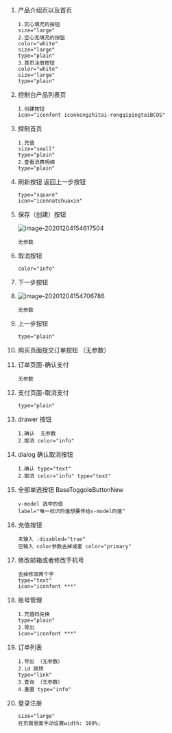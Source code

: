 1. 产品介绍页以及首页

   ```
   1.实心填充的按钮
   size="large"
   2.空心无填充的按钮
   color="white" 
   size="large" 
   type="plain"
   3.首页注册按钮
   color="white" 
   size="large" 
   type="plain"
   ```

   

2. 控制台产品列表页

   ```
   1.创建按钮
   icon="iconfont iconkongzhitai-rongqipingtaiBCOS"
   ```
   
3. 控制首页

   ```
   1.充值
   size="small"
   type="plain"
   2.查看消费明细
   type="plain"
   ```

   

3. 刷新按钮 返回上一步按钮

   ```
   type="square"
   icon="iconnatshuaxin"
   ```

5. 保存（创建）按钮

   ![image-20201204154617504](../assets/imgs/image-20201204154617504.png)

   ```
   无参数
   ```

6. 取消按钮

   ```
   color="info"
   ```

7. 下一步按钮

8. ![image-20201204154706786](../assets/imgs/image-20201204154706786.png)

   ```
   无参数
   ```

9. 上一步按钮

   ```
   type="plain"
   ```

10. 购买页面提交订单按钮 （无参数）

11. 订单页面-确认支付 

    ```
    无参数
    ```

12. 支付页面-取消支付

    ```
    type="plain"
    ```

13. drawer 按钮

    ```
    1.确认  无参数
    2.取消 color="info"
    ```

    

14. dialog 确认取消按钮

    ```
    1.确认 type="text"
    2.取消 color="info" type="text"
    ```

15. 全部单选按钮 BaseToggoleButtonNew

    ```
    v-model 选中的值
    label="唯一标识的值想要传给v-model的值"
    ```

16. 充值按钮 

    ```
    未输入 :disabled="true"
    已输入 color参数去掉或者 color="primary"
    ```

17. 修改邮箱或者修改手机号

    ```
    去掉修改两个字
    type="text"
    icon="iconfont ***"
    ```

18. 账号管理

    ```
    1.充值码兑换
    type="plain"
    2.导出 
    icon="iconfont ***"
    ```

19. 订单列表

    ```
    1.导出 （无参数）
    2.id 跳转
    type="link"
    3.查询 （无参数）
    4.重置 type="info"
    ```

20. 登录注册

    ```
    size="large"
    在页面里面手动设置width: 100%;
    ```

    